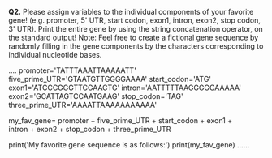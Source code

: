 **Q2.** Please assign variables to the individual components of your favorite gene! (e.g.
promoter, 5' UTR, start codon, exon1, intron, exon2, stop codon, 3' UTR). Print the entire gene
by using the string concatenation operator, on the standard output! Note: Feel free to create a
fictional gene sequence by randomly filling in the gene components by the characters
corresponding to individual nucleotide bases.

....
promoter='TATTTAAATTAAAAATT'
five_prime_UTR='GTAATGTTGGGGAAAA'
start_codon='ATG'
exon1='ATCCCGGGTTCGAACTG'
intron='AATTTTTAAGGGGGAAAAA'
exon2='GCATTAGTCCAATGAAG'
stop_codon='TAG'
three_prime_UTR='AAAATTAAAAAAAAAAA'

my_fav_gene= promoter + five_prime_UTR + start_codon + exon1 + \
             intron + exon2 + stop_codon + three_prime_UTR
             
print('My favorite gene sequence is as follows:')
print(my_fav_gene)
......